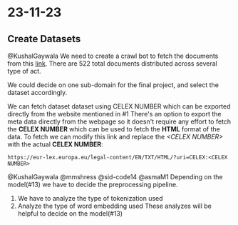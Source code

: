 # 23-11-23

## Create Datasets

@KushalGaywala 
We need to create a crawl bot to fetch the documents from this [link](https://eur-lex.europa.eu/search.html?name=browse-by%3Alegislation-in-force&type=named&displayProfile=allRelAllConsDocProfile&qid=1696858573178&CC_1_CODED=12).
There are 522 total documents distributed across several type of act.

We could decide on one sub-domain for the final project, and select the dataset accordingly.

We can fetch dataset dataset using CELEX NUMBER which can be exported directly from the website mentioned in #1
There's an option to export the meta data directly from the webpage so it doesn't require any effort to fetch the **CELEX NUMBER** which can be used to fetch the **HTML** format of the data.
To fetch we can modify this link and replace the *\<CELEX NUMBER\>* with the actual **CELEX NUMBER**:
```
https://eur-lex.europa.eu/legal-content/EN/TXT/HTML/?uri=CELEX:<CELEX NUMBER>
```
@KushalGaywala @mmshress @sid-code14 @asmaM1
Depending on the model(#13) we have to decide the preprocessing pipeline.
1. We have to analyze the type of tokenization used
2. Analyze the type of word embedding used 
These analyzes will be helpful to decide on the model(#13)
